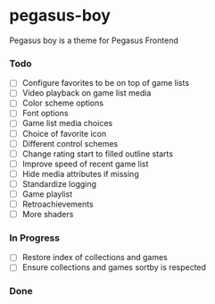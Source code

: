 # pegasus-boy

Pegasus boy is a theme for Pegasus Frontend

### Todo

- [ ] Configure favorites to be on top of game lists  
- [ ] Video playback on game list media  
- [ ] Color scheme options  
- [ ] Font options  
- [ ] Game list media choices  
- [ ] Choice of favorite icon  
- [ ] Different control schemes  
- [ ] Change rating start to filled outline starts  
- [ ] Improve speed of recent game list  
- [ ] Hide media attributes if missing  
- [ ] Standardize logging  
- [ ] Game playlist  
- [ ] Retroachievements  
- [ ] More shaders

### In Progress

- [ ] Restore index of collections and games  
- [ ] Ensure collections and games sortby is respected  

### Done

